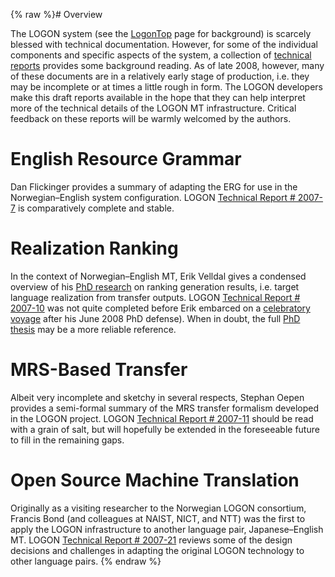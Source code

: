 {% raw %}# Overview

The LOGON system (see the [LogonTop](LogonTop) page for background) is
scarcely blessed with technical documentation. However, for some of the
individual components and specific aspects of the system, a collection
of [technical reports](http://www.emmtee.net/reports/) provides some
background reading. As of late 2008, however, many of these documents
are in a relatively early stage of production, i.e. they may be
incomplete or at times a little rough in form. The LOGON developers make
this draft reports available in the hope that they can help interpret
more of the technical details of the LOGON MT infrastructure. Critical
feedback on these reports will be warmly welcomed by the authors.

# English Resource Grammar

Dan Flickinger provides a summary of adapting the ERG for use in the
Norwegian–English system configuration. LOGON [Technical Report \#
2007-7](http://www.emmtee.net/reports/7.pdf) is comparatively complete
and stable.

# Realization Ranking

In the context of Norwegian–English MT, Erik Velldal gives a condensed
overview of his [PhD
research](http://www.velldal.net/erik/pubs/Velldal08.pdf) on ranking
generation results, i.e. target language realization from transfer
outputs. LOGON [Technical Report \#
2007-10](http://www.emmtee.net/reports/10.pdf) was not quite completed
before Erik embarced on a [celebratory voyage](http://sailingkajsa.net/)
after his June 2008 PhD defense). When in doubt, the full [PhD
thesis](http://www.velldal.net/erik/pubs/Velldal08.pdf) may be a more
reliable reference.

# MRS-Based Transfer

Albeit very incomplete and sketchy in several respects, Stephan Oepen
provides a semi-formal summary of the MRS transfer formalism developed
in the LOGON project. LOGON [Technical Report \#
2007-11](http://www.emmtee.net/reports/11.pdf) should be read with a
grain of salt, but will hopefully be extended in the foreseeable future
to fill in the remaining gaps.

# Open Source Machine Translation

Originally as a visiting researcher to the Norwegian LOGON consortium,
Francis Bond (and colleagues at NAIST, NICT, and NTT) was the first to
apply the LOGON infrastructure to another language pair,
Japanese–English MT. LOGON [Technical Report \#
2007-21](http://www.emmtee.net/reports/21.pdf) reviews some of the
design decisions and challenges in adapting the original LOGON
technology to other language pairs.
{% endraw %}